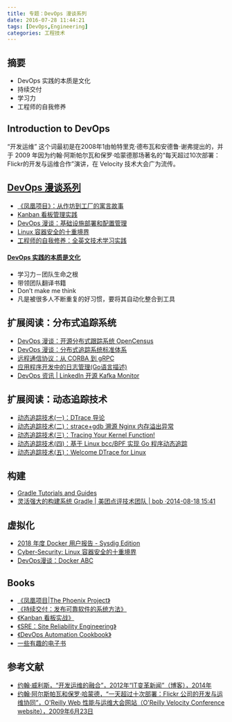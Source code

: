 ```yaml
---
title: 专题：DevOps 漫谈系列
date: 2016-07-28 11:44:21
tags: [DevOps,Engineering]
categories: 工程技术
---
```

## 摘要
- DevOps 实践的本质是文化
- 持续交付
- 学习力
- 工程师的自我修养

<!--more-->

## Introduction to DevOps

“开发运维” 这个词最初是在2008年1由帕特里克·德布瓦和安德鲁·谢弗提出的，并于 2009 年因为约翰·阿斯帕尔瓦和保罗·哈蒙德那场著名的“每天超过10次部署：Flickr的开发与运维合作”演讲，在 Velocity 技术大会广为流传。

## [DevOps 漫谈系列](https://riboseyim.github.io/2016/07/28/DevOps/)
- [《凤凰项目》：从作坊到工厂的寓言故事](https://riboseyim.github.io/2018/04/10/DevOps-Phoenix/)
- [Kanban 看板管理实践](https://riboseyim.github.io/2017/08/06/TeamWork-Kanban/)
- [DevOps 漫谈：基础设施部署和配置管理](https://riboseyim.github.io/2018/03/26/DevOps-Deployment/)
- [Linux 容器安全的十重境界](https://riboseyim.github.io/2017/11/12/DevOps-Container-Security/)
- [工程师的自我修养：全英文技术学习实践](https://riboseyim.github.io/2017/06/27/Technology-English/)

#### [DevOps 实践的本质是文化](https://riboseyim.github.io/2018/03/29/DevOps-Culture/)
- 学习力－团队生命之根
- 带领团队翻译书籍
- Don’t make me think
- 凡是被很多人不断重复的好习惯，要将其自动化整合到工具

## 扩展阅读：分布式追踪系统
- [DevOps 漫谈：开源分布式跟踪系统 OpenCensus](https://riboseyim.github.io/2018/04/27/DevOps-OpenCensus)
- [DevOps 漫谈：分布式追踪系统标准体系](https://riboseyim.github.io/2018/05/18/DevOps-OpenTracing/)
- [远程通信协议：从 CORBA 到 gRPC](https://riboseyim.github.io/2017/10/30/Protocol-gRPC/)
- [应用程序开发中的日志管理(Go语言描述)](https://riboseyim.github.io/2017/05/24/Log/)
- [DevOps 资讯 | LinkedIn 开源 Kafka Monitor](https://riboseyim.github.io/2016/08/15/OpenSource-Kafka/)

## 扩展阅读：动态追踪技术

- [动态追踪技术(一)：DTrace 导论](https://riboseyim.github.io/2016/11/26/DTrace/)
- [动态追踪技术(二)：strace+gdb 溯源 Nginx 内存溢出异常 ](https://mp.weixin.qq.com/s?__biz=MjM5MTY1MjQ3Nw==&mid=2651939588&idx=1&sn=35f71c5f88d1edf23cb2efc812ab8e6c&chksm=bd578c168a20050041c08618281691f0111f61c789097a69095933057618637fc54817815921#rd)
- [动态追踪技术(三)：Tracing Your Kernel Function!](https://riboseyim.github.io/2017/04/17/DTrace_FTrace/)
- [动态追踪技术(四)：基于 Linux bcc/BPF 实现 Go 程序动态追踪](https://riboseyim.github.io/2017/06/27/DTrace_bcc/)
- [动态追踪技术(五)：Welcome DTrace for Linux](https://riboseyim.github.io/2018/02/16/DTrace-Linux/)

## 构建

- [Gradle Tutorials and Guides](https://gradle.org/guides/)
- [灵活强大的构建系统 Gradle | 美团点评技术团队 | bob ·2014-08-18 15:41](https://tech.meituan.com/gradle-practice.html)

## 虚拟化

- [2018 年度 Docker 用户报告 - Sysdig Edition ](https://riboseyim.github.io/2018/06/12/DevOps-Container-Usage/)
- [Cyber-Security: Linux 容器安全的十重境界](https://riboseyim.github.io/2017/11/12/DevOps-Container-Security/)
- [DevOps漫谈：Docker ABC](https://riboseyim.github.io/2017/08/21/DevOps-Docker/)

## Books
- [《凤凰项目|The Phoenix Project》](https://riboseyim.github.io/2018/04/10/DevOps-Phoenix/)
- [《持续交付：发布可靠软件的系统方法》](https://book.douban.com/subject/6862062/)
- [《Kanban 看板实战》](https://riboseyim.github.io/2017/08/06/TeamWork-Kanban/)
- [《SRE：Site Reliability Engineering》](https://riboseyim.github.io/2017/04/26/SRE/)
- [《DevOps Automation Cookbook》](https://book.douban.com/subject/26701136/)
- [一些有趣的电子书](https://riboseyim.github.io/2017/02/09/eBook/)

## 参考文献
- [约翰·威利斯，“开发运维的融合”，2012年“IT变革新闻”（博客），2014年 ](http://itrevolution.com/the-convergence-of-devops/)
- [约翰·阿尔斯帕瓦和保罗·哈蒙德，“一天超过十次部署：Flickr 公司的开发与运维协同”，O'Reilly Web 性能与运维大会网站（O'Reilly Velocity Conference website），2009年6月23日](http://velocityconf.com/velocity2009/public/schedule/detail/7641)
